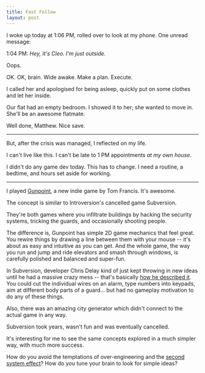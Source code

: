 ```yaml
---
title: Fast Follow
layout: post
---
```


I woke up today at 1:06 PM, rolled over to look at my phone. One unread message:

1:04 PM: _Hey, it's Cleo. I'm just outside._

Oops.

OK. OK, brain. Wide awake. Make a plan. Execute.

I called her and apologised for being asleep, quickly put on some clothes and let her inside.

Our flat had an empty bedroom. I showed it to her; she wanted to move in. She'll be an awesome flatmate.

Well done, Matthew. Nice save.

* * *

But, after the crisis was managed, I reflected on my life.

I can't live like this. I can't be late to 1 PM appointments _at my own house_. 

I didn't do any game dev today. This has to change. I need a routine, a bedtime, and hours set aside for working.

* * *

I played [Gunpoint](http://www.gunpointgame.com/), a new indie game by Tom Francis. It's awesome.

The concept is similar to Introversion's cancelled game Subversion.

They're both games where you infiltrate buildings by hacking the security systems, tricking the guards, and occasionally shooting people.

The difference is, Gunpoint has simple 2D game mechanics that feel great. You rewire things by drawing a line between them with your mouse -- it's about as easy and intuitive as you can get. And the whole game, the way you run and jump and ride elevators and smash through windows, is carefully polished and balanced and super-fun.

In Subversion, developer Chris Delay kind of just kept throwing in new ideas until he had a massive crazy mess -- that's basically [how he described it](http://www.eurogamer.net/articles/2012-07-11-rezzed-sessions-why-subversion-sucked-and-prison-architect-wont). You could cut the individual wires on an alarm, type numbers into keypads, aim at different body parts of a guard... but had no gameplay motivation to do any of these things.

Also, there was an amazing city generator which didn't connect to the actual game in any way.

Subversion took years, wasn't fun and was eventually cancelled.

It's interesting for me to see the same concepts explored in a much simpler way, with much more success.

How do you avoid the temptations of over-engineering and the [second system effect](http://en.wikipedia.org/wiki/Second-system_effect)? How do you tune your brain to look for simple ideas?